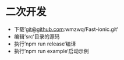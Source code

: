 # 二次开发

- 下载’git@github.com:wmzwq/Fast-ionic.git‘
- 编辑’src‘目录的源码
- 执行’npm run release‘编译
- 执行’npm run example‘启动示例